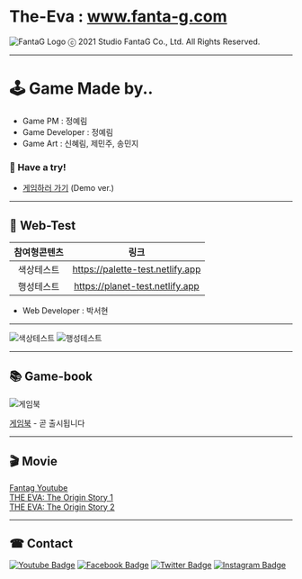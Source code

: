 # The-Eva : www.fanta-g.com
![FantaG Logo](https://user-images.githubusercontent.com/54856465/121236366-d491a680-c8d0-11eb-9263-afb845013ed1.png)
ⓒ 2021 Studio FantaG Co., Ltd. All Rights Reserved.
   
----------------------------------------
# 🕹 Game Made by..
- Game PM : 정예림
- Game Developer : 정예림
- Game Art : 신혜림, 제민주, 송민지

### 💜 Have a try! 
- [게임하러 가기](https://118dg.itch.io/the-eva-adventure-game) (Demo ver.)

----------------------------------------
## 🎨 Web-Test
|참여형콘텐츠|링크|
|:-:|:-:|
|색상테스트|https://palette-test.netlify.app|
|행성테스트|https://planet-test.netlify.app|
- Web Developer : 박서현
----------------------------------------
![색상테스트](https://user-images.githubusercontent.com/54856465/121237723-52a27d00-c8d2-11eb-9c7f-8251d58967c1.png)
![행성테스트](https://user-images.githubusercontent.com/54856465/121237736-559d6d80-c8d2-11eb-947f-db97109e9aad.png)

----------------------------------------
## 📚 Game-book
![게임북](https://user-images.githubusercontent.com/54856465/121237713-4fa78c80-c8d2-11eb-9dfb-d15f93c34e1c.png)

[게임북]() - 곧 출시됩니다

----------------------------------------
## 🎬 Movie

[Fantag Youtube](https://www.youtube.com/channel/UC2ng9E9-eNAoeyDtw7vaQMQ/featured)   
[THE EVA: The Origin Story 1](https://www.youtube.com/watch?v=KTuRhlhKRvY)   
[THE EVA: The Origin Story 2](https://youtu.be/gy6Zb1GtndY)  

----------------------------------------
## ☎ Contact
[![Youtube Badge](https://img.shields.io/badge/Youtube-ff0000?style=flat-square&logo=youtube&link=https://www.youtube.com/channel/UC2ng9E9-eNAoeyDtw7vaQMQ/featured)](https://www.youtube.com/channel/UC2ng9E9-eNAoeyDtw7vaQMQ/featured)
[![Facebook Badge](https://img.shields.io/badge/facebook-1877f2?style=flat-square&logo=facebook&logoColor=white&link=https://www.facebook.com/fantag_studio)](https://www.facebook.com/fantag_studio)
[![Twitter Badge](https://img.shields.io/badge/twitter-1DA1F2?style=flat-square&logo=twitter&logoColor=white&link=https://twitter.com/fantaG_studio)](https://twitter.com/fantaG_studio)
[![Instagram Badge](https://img.shields.io/badge/Instagram-E4405F?style=flat-square&logo=Instagram&logoColor=white&link=https://instagram.com/fantag_studio)](https://instagram.com/fantag_studio)
